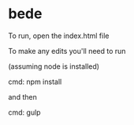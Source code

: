 # bede

To run, open the index.html file

To make any edits you'll need to run

(assuming node is installed)

cmd: npm install

and then

cmd: gulp
